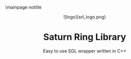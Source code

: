\mainpage notitle
<CENTER>![logo](srl_logo.png)</CENTER>
<CENTER><H1>Saturn Ring Library</H1></CENTER>
<CENTER>Easy to use SGL wrapper written in C++</CENTER>